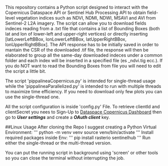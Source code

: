 This repository contains a Python script designed to interact with the Copernicus Dataspace API  or Sentinel Hub Processing API to obtain field-level vegetation indices such as NDVI, NDMI, NDWI, MSAVI and AVI from Sentinel-2 L2A imagery.
The script can allow you to download fields indeces reading from a .txt file that contains a list of Bounding Boxes (both lat and lon of lower-left and upper-right vertices) or directly inserting [latLowerLeftBBox, lonLowerLeftBBox, latUpperRightBBox, lonUpperRightBBox]. The API response has to be initially saved in order to mantain the CSR of the downloaded .tif file, the response will then be elaborated to group all the same-day downloaded indeces under a common folder and each index will be inserted in a specified file (es <file>_ndvi.tig ecc.).
If you do NOT want to read the Bounding Boxes from file you will need to edit the script a little bit. 

The script 'pippalineaCopernicus.py' is intended for single-thread usage while the 'pippalineaParallelized.py' is intended to run with multiple threads to maximize time efficiency. If you need to download only few plots you can use the single-thread one.

All the script configuration is inside 'config.py' File. To retrieve clientId and clientSecret you nees to Sign-Up to [Dataspace Copernicus Dashboard](https://shapps.dataspace.copernicus.eu/dashboard/#/) then go to ***User settings*** and create a ***OAuth client*** key.

##Linux Usage
After cloning the Repo I suggest creating a Python Virtual Environment:
'''
python -m venv venv
source venv/bin/activate
'''
Install required packages inside Env:
'''
pip install rasterio sentinelhub
'''
Run either the single-thread or the multi-thread version.

You can put the running script in background using 'screen' or other tools so you can close the terminal without interrupting the job.